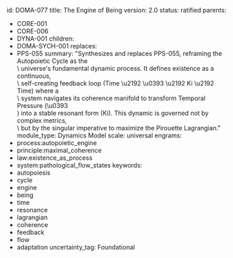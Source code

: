 id: DOMA-077
title: The Engine of Being
version: 2.0
status: ratified
parents:
- CORE-001
- CORE-006
- DYNA-001
children:
- DOMA-SYCH-001
replaces:
- PPS-055
summary: "Synthesizes and replaces PPS-055, reframing the Autopoietic Cycle as the\
  \ universe's fundamental dynamic process. It defines existence as a continuous,\
  \ self-creating feedback loop (Time \u2192 \u0393 \u2192 Ki \u2192 Time) where a\
  \ system navigates its coherence manifold to transform Temporal Pressure (\u0393\
  ) into a stable resonant form (Ki). This dynamic is governed not by complex metrics,\
  \ but by the singular imperative to maximize the Pirouette Lagrangian."
module_type: Dynamics Model
scale: universal
engrams:
- process:autopoietic_engine
- principle:maximal_coherence
- law:existence_as_process
- system:pathological_flow_states
keywords:
- autopoiesis
- cycle
- engine
- being
- time
- resonance
- lagrangian
- coherence
- feedback
- flow
- adaptation
uncertainty_tag: Foundational